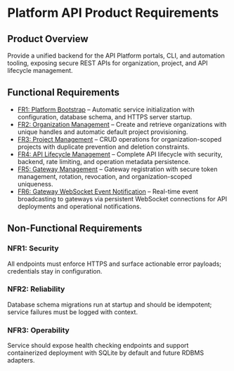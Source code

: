 # Platform API Product Requirements

## Product Overview

Provide a unified backend for the API Platform portals, CLI, and automation tooling, exposing secure REST APIs for organization, project, and API lifecycle management.

## Functional Requirements

- [FR1: Platform Bootstrap](prds/platform-bootstrap.md) – Automatic service initialization with configuration, database schema, and HTTPS server startup.
- [FR2: Organization Management](prds/organization-management.md) – Create and retrieve organizations with unique handles and automatic default project provisioning.
- [FR3: Project Management](prds/project-management.md) – CRUD operations for organization-scoped projects with duplicate prevention and deletion constraints.
- [FR4: API Lifecycle Management](prds/api-lifecycle-management.md) – Complete API lifecycle with security, backend, rate limiting, and operation metadata persistence.
- [FR5: Gateway Management](prds/gateway-management.md) – Gateway registration with secure token management, rotation, revocation, and organization-scoped uniqueness.
- [FR6: Gateway WebSocket Event Notification](prds/gateway-websocket-events.md) – Real-time event broadcasting to gateways via persistent WebSocket connections for API deployments and operational notifications.

## Non-Functional Requirements

### NFR1: Security
All endpoints must enforce HTTPS and surface actionable error payloads; credentials stay in configuration.

### NFR2: Reliability
Database schema migrations run at startup and should be idempotent; service failures must be logged with context.

### NFR3: Operability
Service should expose health checking endpoints and support containerized deployment with SQLite by default and future RDBMS adapters.
